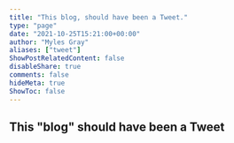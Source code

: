 ```yaml
---
title: "This blog, should have been a Tweet."
type: "page"
date: "2021-10-25T15:21:00+00:00"
author: "Myles Gray"
aliases: ["tweet"]
ShowPostRelatedContent: false
disableShare: true
comments: false
hideMeta: true
ShowToc: false
---
```


## This "blog" should have been a Tweet
